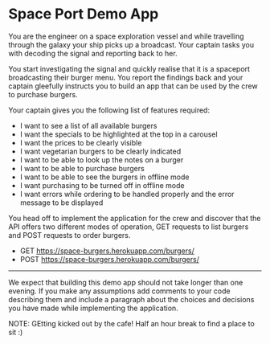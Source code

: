 Space Port Demo App
===================

You are the engineer on a space exploration vessel and while
travelling through the galaxy your ship picks up a broadcast. Your
captain tasks you with decoding the signal and reporting back to her.

You start investigating the signal and quickly realise that it is a
spaceport broadcasting their burger menu. You report the findings back
and your captain gleefully instructs you to build an app that can be
used by the crew to purchase burgers.

Your captain gives you the following list of features required:

* I want to see a list of all available burgers
* I want the specials to be highlighted at the top in a carousel
* I want the prices to be clearly visible
* I want vegetarian burgers to be clearly indicated
* I want to be able to look up the notes on a burger
* I want to be able to purchase burgers
* I want to be able to see the burgers in offline mode
* I want purchasing to be turned off in offline mode
* I want errors while ordering to be handled properly and the error
  message to be displayed


You head off to implement the application for the crew and discover
that the API offers two different modes of operation, GET requests to
list burgers and POST requests to order burgers.

* GET https://space-burgers.herokuapp.com/burgers/
* POST https://space-burgers.herokuapp.com/burgers/ 


----

We expect that building this demo app should not take longer than one evening.
If you make any assumptions add comments to your code describing them
and include a paragraph about the choices and decisions you have made
while implementing the application. 


NOTE: GEtting kicked out by the cafe! Half an hour break to find a place to sit :)
